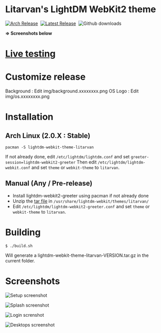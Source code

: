 # Litarvan's LightDM WebKit2 theme

[![Arch Release](https://img.shields.io/badge/arch-2.0.7-blue.svg?style=flat-square)](https://www.archlinux.org/packages/community/any/lightdm-webkit-theme-litarvan/)&nbsp; [![Latest Release](https://img.shields.io/github/release/Litarvan/lightdm-webkit-theme-litarvan.svg?style=flat-square&label=github)](https://github.com/Litarvan/lightdm-webkit-theme-litarvan/releases) &nbsp;![Github downloads](https://img.shields.io/github/downloads/Litarvan/lightdm-webkit-theme-litarvan/total.svg?style=flat-square)

**=> Screenshots below**

# [Live testing](https://litarvan.github.io/lightdm-webkit-theme-litarvan/)

# Customize release

Background : Edit img/background.xxxxxxxx.png
OS Logo : Edit img/os.xxxxxxxx.png

# Installation

## Arch Linux (2.0.X : Stable)

```
pacman -S lightdm-webkit-theme-litarvan
```

If not already done, edit `/etc/lightdm/lightdm.conf` and set `greeter-session=lightdm-webkit2-greeter`
Then edit `/etc/lightdm/lightdm-webkit.conf` and set `theme` or `webkit-theme` to `litarvan`.

## Manual (Any / Pre-release)

* Install lightdm-webkit2-greeter using pacman if not already done
* Unzip the [tar file](https://github.com/Litarvan/lightdm-webkit-theme-litarvan/releases) in `/usr/share/lightdm-webkit/themes/litarvan/`
* Edit `/etc/lightdm/lightdm-webkit2-greeter.conf` and set `theme` or `webkit-theme` to `litarvan`.

# Building

```
$ ./build.sh
```

Will generate a lightdm-webkit-theme-litarvan-VERSION.tar.gz in the current folder.

# Screenshots

![Setup screenshot](https://cdn.discordapp.com/attachments/447725868140331019/506270938468188160/unknown.png)

![Splash screenshot](https://cdn.discordapp.com/attachments/447725868140331019/506270918776061953/unknown.png)

![Login screnshot](https://cdn.discordapp.com/attachments/447725868140331019/506270689896955916/unknown.png)

![Desktops screenshot](https://cdn.discordapp.com/attachments/447725868140331019/506271052431884288/unknown.png)
